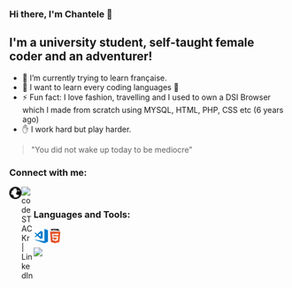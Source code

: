 
### Hi there, I'm Chantele 👋
## I'm a university student, self-taught female coder and an adventurer!
- 🔭 I’m currently trying to learn française. 
- 🌱 I want to learn every coding languages 🤣
- ⚡ Fun fact: I love fashion, travelling and I used to own a DSI Browser which I made from scratch using MYSQL, HTML, PHP, CSS etc (6 years ago)
- ✋ I work hard but play harder.

>"You did not wake up today to be mediocre"

### Connect with me:

<img align="left" alt="codeSTACKr.com" width="22px" src="https://raw.githubusercontent.com/iconic/open-iconic/master/svg/globe.svg" />
<img align="left" alt="codeSTACKr | LinkedIn" width="22px" src="https://cdn.jsdelivr.net/npm/simple-icons@v3/icons/linkedin.svg" />

<br />

### Languages and Tools:

<img align="left" alt="Visual Studio Code" width="26px" src="https://raw.githubusercontent.com/github/explore/80688e429a7d4ef2fca1e82350fe8e3517d3494d/topics/visual-studio-code/visual-studio-code.png" />
<img align="left" alt="HTML5" width="26px" src="https://raw.githubusercontent.com/github/explore/80688e429a7d4ef2fca1e82350fe8e3517d3494d/topics/html/html.png" />

<br />
<br />
<img src="https://capsule-render.vercel.app/api?type=rect&color=auto&height=100&section=footer&text=ALSO%20AN%20ANIME%20FAN&fontSize=20&" />
